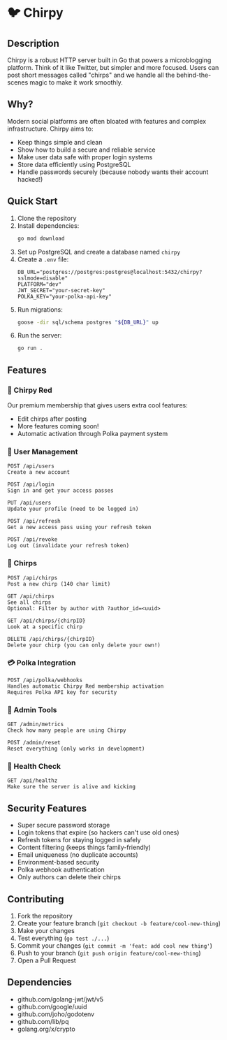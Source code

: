 # 🐦 Chirpy

## Description
Chirpy is a robust HTTP server built in Go that powers a microblogging platform. Think of it like Twitter, but simpler and more focused. Users can post short messages called "chirps" and we handle all the behind-the-scenes magic to make it work smoothly.

## Why?
Modern social platforms are often bloated with features and complex infrastructure. Chirpy aims to:
- Keep things simple and clean
- Show how to build a secure and reliable service
- Make user data safe with proper login systems
- Store data efficiently using PostgreSQL
- Handle passwords securely (because nobody wants their account hacked!)

## Quick Start
1. Clone the repository
2. Install dependencies:
   ```bash
   go mod download
   ```
3. Set up PostgreSQL and create a database named `chirpy`
4. Create a `.env` file:
   ```
   DB_URL="postgres://postgres:postgres@localhost:5432/chirpy?sslmode=disable"
   PLATFORM="dev"
   JWT_SECRET="your-secret-key"
   POLKA_KEY="your-polka-api-key"
   ```
5. Run migrations:
   ```bash
   goose -dir sql/schema postgres "${DB_URL}" up
   ```
6. Run the server:
   ```bash
   go run .
   ```

## Features

### 🌟 Chirpy Red
Our premium membership that gives users extra cool features:
- Edit chirps after posting
- More features coming soon!
- Automatic activation through Polka payment system

### 👤 User Management
```http
POST /api/users
Create a new account

POST /api/login
Sign in and get your access passes

PUT /api/users
Update your profile (need to be logged in)

POST /api/refresh
Get a new access pass using your refresh token

POST /api/revoke
Log out (invalidate your refresh token)
```

### 📝 Chirps
```http
POST /api/chirps
Post a new chirp (140 char limit)

GET /api/chirps
See all chirps
Optional: Filter by author with ?author_id=<uuid>

GET /api/chirps/{chirpID}
Look at a specific chirp

DELETE /api/chirps/{chirpID}
Delete your chirp (you can only delete your own!)
```

### 💳 Polka Integration
```http
POST /api/polka/webhooks
Handles automatic Chirpy Red membership activation
Requires Polka API key for security
```

### 🔧 Admin Tools
```http
GET /admin/metrics
Check how many people are using Chirpy

POST /admin/reset
Reset everything (only works in development)
```

### 🏥 Health Check
```http
GET /api/healthz
Make sure the server is alive and kicking
```

## Security Features
- Super secure password storage
- Login tokens that expire (so hackers can't use old ones)
- Refresh tokens for staying logged in safely
- Content filtering (keeps things family-friendly)
- Email uniqueness (no duplicate accounts)
- Environment-based security
- Polka webhook authentication
- Only authors can delete their chirps

## Contributing
1. Fork the repository
2. Create your feature branch (`git checkout -b feature/cool-new-thing`)
3. Make your changes
4. Test everything (`go test ./...`)
5. Commit your changes (`git commit -m 'feat: add cool new thing'`)
6. Push to your branch (`git push origin feature/cool-new-thing`)
7. Open a Pull Request

## Dependencies
- github.com/golang-jwt/jwt/v5
- github.com/google/uuid
- github.com/joho/godotenv
- github.com/lib/pq
- golang.org/x/crypto